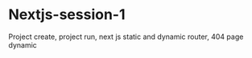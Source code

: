 # Nextjs-session-1
Project create, project run, next js static and dynamic router, 404 page dynamic
